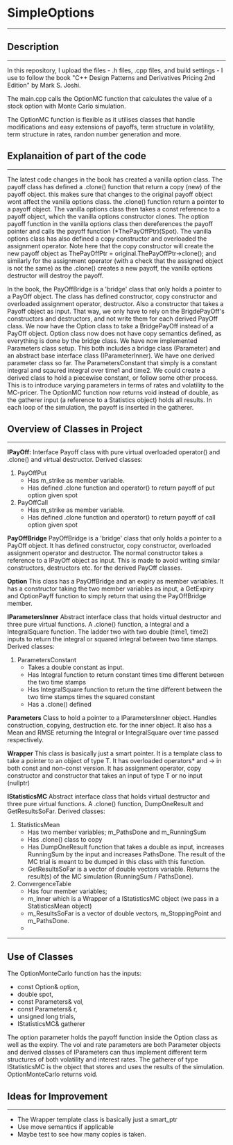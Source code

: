 # SimpleOptions
***
## Description
---
In this repository, I upload the files - .h files, .cpp files, and build settings - I use to follow the book 
"C++ Design Patterns and Derivatives Pricing 2nd Edition" by Mark S. Joshi.

The main.cpp calls the OptionMC function that calculates the value of a stock option with Monte Carlo simulation.

The OptionMC function is flexible as it utilises classes that handle modifications and easy extensions of payoffs, term structure in volatility,
term structure in rates, randon number generation and more.

## Explanaition of part of the code
---
The latest code changes in the book has created a vanilla option class.
The payoff class has defined a .clone() function that return a copy (new) of the payoff object.
this makes sure that changes to the original payoff object wont affect the vanilla options class.
the .clone() function return a pointer to a payoff object.
The vanilla options class then takes a const reference to a payoff object, which the vanilla options constructor clones. The option payoff function in the vanilla options class then dereferences the payoff pointer and calls the payoff function (*ThePayOffPtr)(Spot). The vanilla options class has also defined a copy constructor and overloaded the assignment operator. Note here that the copy constructor will create the new payoff object as ThePayOffPtr = original.ThePayOffPtr->clone(); and similarly for the assignment operator (with a check that the assigned object is not the same) as the .clone() creates a new payoff, the vanilla options destructor will destroy the payoff. 

In the book, the PayOffBridge is a 'bridge' class that only holds a pointer to a PayOff object.
The class has defined constructor, copy constructor and overloaded assignment operator, destructor.
Also a constructor that takes a Payoff object as input. That way, we only have to rely on the BrigdePayOff's constructors and destructors, and not write them for each derived PayOff class. We now have the Option class to take a BridgePayOff instead of a PayOff object. Option class now does not have copy semantics defined, as everything is done by the bridge class. We have now implemented Parameters class setup. This both includes a bridge class (Parameter) and an abstract base interface class (IParameterInner). We have one derived parameter class so far. The ParametersConstant that simply is a constant integral and sqaured integral over time1 and time2. We could create a derived class to hold a piecewise constant, or follow some other process. This is to introduce varying parameters in terms of rates and volatility to the MC-pricer. The OptionMC function now returns void instead of double, as the gatherer input (a reference to a Statistics object) holds all results. In each loop of the simulation, the payoff is inserted in the gatherer.

## Overview of Classes in Project
---
**IPayOff:**
Interface Payoff class with pure virtual overloaded operator() and .clone() and virtual destructor.
Derived classes:
1. PayOffPut
    * Has m_strike as member variable.
    * Has defined .clone function and operator() to return payoff of put option given spot
2. PayOffCall
    * Has m_strike as member variable.
    * Has defined .clone function and operator() to return payoff of call option given spot

**PayOffBridge**
PayOffBridge is a 'bridge' class that only holds a pointer to a PayOff object.
It has defined constructor, copy constructor, overloaded assignment operator and destructor. The normal constructor takes a reference to a IPayOff object as input. This is made to avoid writing similar constructors, destructors etc. for the derived PayOff classes.

**Option**
This class has a PayOffBridge and an expiry as member variables. It has a constructor taking the two member variables as input, a GetExpiry and OptionPayff function to simply return that using the PayOffBridge member.

**IParametersInner**
Abstract interface class that holds virtual destructor and three pure virtual functions. A .clone() function, a Integral and a IntegralSquare function. The ladder two with two double (time1, time2) inputs to return the integral or squared integral between two time stamps.
Derived classes:
1. ParametersConstant
    * Takes a double constant as input.
    * Has Integral function to return constant times time different between the two time stamps
    * Has IntegralSquare function to return the time different between the two time stamps times the squared constant
    * Has a .clone() defined

**Parameters**
Class to hold a pointer to a IParametersInner object. Handles construction, copying, destruction etc. for the inner object. It also has a Mean and RMSE returning the Integral or IntegralSquare over time passed respectively.

**Wrapper**
This class is basically just a smart pointer. It is a template class to take a pointer to an object of type T. It has overloaded operators* and -> in both const and non-const version. It has assignment operator, copy constructor and constructor that takes an input of type T or no input (nullptr)

**IStatisticsMC**
Abstract interface class that holds virtual destructor and three pure virtual functions. A .clone() function, DumpOneResult and GetResultsSoFar.
Derived classes:
1. StatisticsMean
    * Has two member variables; m_PathsDone and m_RunningSum
    * Has .clone() class to copy
    * Has DumpOneResult function that takes a double as input, increases RunningSum by the input and increases PathsDone. The result of the MC trial is meant to be dumped in this class with this function.
    * GetResultsSoFar is a vector of double vectors variable. Returns the result(s) of the MC simulation (RunningSum / PathsDone).
2. ConvergenceTable
    * Has four member variables; 
    * m_Inner which is a Wrapper of a IStatisticsMC object (we pass in a StatisticsMean object)
    * m_ResultsSoFar is a vector of double vectors, m_StoppingPoint and m_PathsDone.
    * 

---
## Use of Classes
The OptionMonteCarlo function has the inputs:
* const Option& option,
* double spot,
* const Parameters& vol,
* const Parameters& r,
* unsigned long trials,
* IStatisticsMC& gatherer

The option parameter holds the payoff function inside the Option class as well as the expiry. The vol and rate parameters are both Parameter objects and derived classes of IParameters can thus implement different term structures of both volatility and interest rates. The gatherer of type IStatisticsMC is the object that stores and uses the results of the simulation. OptionMonteCarlo returns void.

## Ideas for Improvement
---
* The Wrapper template class is basically just a smart_ptr
* Use move semantics if applicable
* Maybe test to see how many copies is taken.
